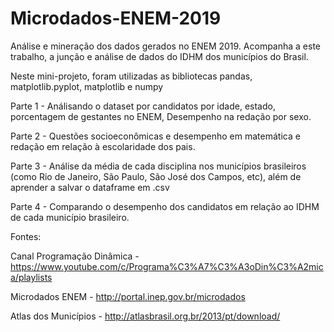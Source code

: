 # Microdados-ENEM-2019
Análise e mineração dos dados gerados no ENEM 2019. Acompanha a este trabalho, a junção e análise de dados do IDHM dos municípios do Brasil.

Neste mini-projeto, foram utilizadas as bibliotecas pandas, matplotlib.pyplot, matplotlib e numpy

Parte 1 - Análisando o dataset por candidatos por idade, estado, porcentagem de gestantes no ENEM, Desempenho na redação por sexo.

Parte 2 - Questões socioeconômicas e desempenho em matemática e redação em relação à escolaridade dos pais.

Parte 3 - Análise da média de cada disciplina nos municípios brasileiros (como Rio de Janeiro, São Paulo, São José dos Campos, etc), além de aprender a salvar o dataframe em .csv

Parte 4 - Comparando o desempenho dos candidatos em relação ao IDHM de cada município brasileiro.

Fontes:

Canal Programação Dinâmica - https://www.youtube.com/c/Programa%C3%A7%C3%A3oDin%C3%A2mica/playlists

Microdados ENEM - http://portal.inep.gov.br/microdados

Atlas dos Municípios - http://atlasbrasil.org.br/2013/pt/download/
